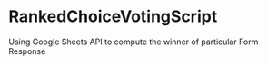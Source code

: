 # RankedChoiceVotingScript
Using Google Sheets API to compute the winner of particular Form Response
